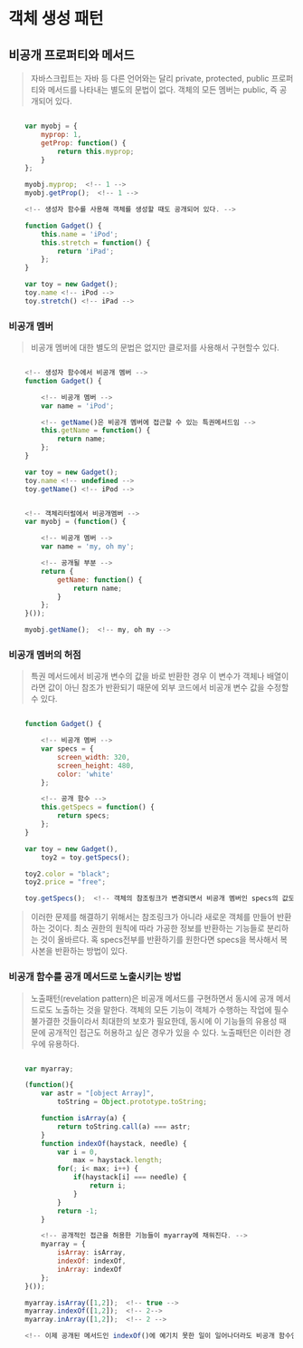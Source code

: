 # 객체 생성 패턴

## 비공개 프로퍼티와 메서드
> 자바스크립트는 자바 등 다른 언어와는 달리 private, protected, public 프로퍼티와 메서드를 나타내는 별도의 문법이 없다. 객체의 모든 멤버는 public, 즉 공개되어 있다.

``` javascript

    var myobj = {
        myprop: 1,
        getProp: function() {
            return this.myprop;
        }
    };

    myobj.myprop;  <!-- 1 -->
    myobj.getProp();  <!-- 1 -->

    <!-- 생성자 함수를 사용해 객체를 생성할 때도 공개되어 있다. -->

    function Gadget() {
        this.name = 'iPod';
        this.stretch = function() {
            return 'iPad';
        };
    }

    var toy = new Gadget();
    toy.name <!-- iPod -->
    toy.stretch() <!-- iPad -->

```

### 비공개 멤버
> 비공개 멤버에 대한 별도의 문법은 없지만 클로저를 사용해서 구현할수 있다.

``` javascript

    <!-- 생성자 함수에서 비공개 멤버 -->
    function Gadget() {

        <!-- 비공개 멤버 -->
        var name = 'iPod';

        <!-- getName()은 비공개 멤버에 접근할 수 있는 특권메서드임 -->
        this.getName = function() {
            return name;
        };
    }

    var toy = new Gadget();
    toy.name <!-- undefined -->
    toy.getName() <!-- iPod -->


    <!-- 객체리터럴에서 비공개멤버 -->
    var myobj = (function() {

        <!-- 비공개 멤버 -->
        var name = 'my, oh my';

        <!-- 공개될 부분 -->
        return {
            getName: function() {
                return name;
            }
        };
    }());

    myobj.getName();  <!-- my, oh my -->

```

### 비공개 멤버의 허점
> 특권 메서드에서 비공개 변수의 값을 바로 반환한 경우 이 변수가 객체나 배열이라면 값이 아닌 참조가 반환되기 때문에 외부 코드에서 비공개 변수 값을 수정할 수 있다.

``` javascript

    function Gadget() {

        <!-- 비공개 멤버 -->
        var specs = {
            screen_width: 320,
            screen_height: 480,
            color: 'white'
        };

        <!-- 공개 함수 -->
        this.getSpecs = function() {
            return specs;
        };
    }

    var toy = new Gadget(),
        toy2 = toy.getSpecs();

    toy2.color = "black";
    toy2.price = "free";

    toy.getSpecs();  <!-- 객체의 참조링크가 변경되면서 비공개 멤버인 specs의 값도 변경되었다. -->

```
> 이러한 문제를 해결하기 위해서는 참조링크가 아니라 새로운 객체를 만들어 반환하는 것이다. 최소 권한의 원칙에 따라 가공한 정보를 반환하는 기능들로 분리하는 것이 올바르다. 혹 specs전부를 반환하기를 원한다면 specs을 복사해서 복사본을 반환하는 방법이 있다.


### 비공개 함수를 공개 메서드로 노출시키는 방법
> 노출패턴(revelation pattern)은 비공개 메서드를 구현하면서 동시에 공개 메서드로도 노출하는 것을 말한다.
> 객체의 모든 기능이 객체가 수행하는 작업에 필수불가결한 것들이라서 최대한의 보호가 필요한데, 동시에 이 기능들의 유용성 때문에 공개적인 접근도 허용하고 싶은 경우가 있을 수 있다. 노출패턴은 이러한 경우에 유용하다.

```javascript

    var myarray;

    (function(){
        var astr = "[object Array]",
            toString = Object.prototype.toString;

        function isArray(a) {
            return toString.call(a) === astr;
        }
        function indexOf(haystack, needle) {
            var i = 0,
                max = haystack.length;
            for(; i< max; i++) {
                if(haystack[i] === needle) {
                    return i;
                }
            }
            return -1;
        }

        <!-- 공개적인 접근을 허용한 기능들이 myarray에 채워진다. -->
        myarray = {
            isArray: isArray,
            indexOf: indexOf,
            inArray: indexOf
        };
    }());

    myarray.isArray([1,2]);  <!-- true -->
    myarray.indexOf([1,2]);  <!-- 2-->
    myarray.inArray([1,2]);  <!-- 2 -->

    <!-- 이제 공개된 메서드인 indexOf()에 예기치 못한 일이 일어나더라도 비공개 함수인 indexOf()는 안전하게 보호되기 때문에 inArray()는 계속해서 동작할 것이다. -->

```
